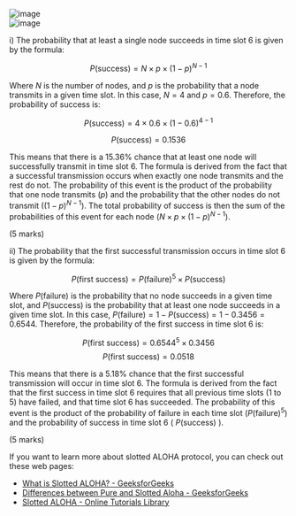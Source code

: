 ![image](https://github.com/wtxd1234/Computer-Networks/assets/41671135/1c692285-a412-482c-af29-2d68feab2041)
<br>![image](https://github.com/wtxd1234/Computer-Networks/assets/41671135/aef8b909-367c-4343-b026-19f8677f1935)<br>


i) The probability that at least a single node succeeds in time slot 6 is given by the formula:

$$P(\text{success}) = N \times p \times (1-p)^{N-1}$$

Where $N$ is the number of nodes, and $p$ is the probability that a node transmits in a given time slot. In this case, $N = 4$ and $p = 0.6$. Therefore, the probability of success is:

$$P(\text{success}) = 4 \times 0.6 \times (1-0.6)^{4-1}$$

$$P(\text{success}) = 0.1536$$

This means that there is a 15.36% chance that at least one node will successfully transmit in time slot 6. The formula is derived from the fact that a successful transmission occurs when exactly one node transmits and the rest do not. The probability of this event is the product of the probability that one node transmits ($p$) and the probability that the other nodes do not transmit ($(1-p)^{N-1}$). The total probability of success is then the sum of the probabilities of this event for each node ($N \times p \times (1-p)^{N-1}$).

(5 marks)

ii) The probability that the first successful transmission occurs in time slot 6 is given by the formula:

$$P(\text{first success}) = P(\text{failure})^{5} \times P(\text{success})$$

Where $P(\text{failure})$ is the probability that no node succeeds in a given time slot, and $P(\text{success})$ is the probability that at least one node succeeds in a given time slot. In this case, $P(\text{failure}) = 1 - P(\text{success}) = 1 - 0.3456 = 0.6544$. Therefore, the probability of the first success in time slot 6 is:

$$P(\text{first success}) = 0.6544^{5} \times 0.3456$$
$$P(\text{first success}) = 0.0518$$

This means that there is a 5.18% chance that the first successful transmission will occur in time slot 6. The formula is derived from the fact that the first success in time slot 6 requires that all previous time slots (1 to 5) have failed, and that time slot 6 has succeeded. The probability of this event is the product of the probability of failure in each time slot ($P(\text{failure})^{5}$) and the probability of success in time slot 6 ( $P(\text{success})$ ).

(5 marks)

If you want to learn more about slotted ALOHA protocol, you can check out these web pages:

- [What is Slotted ALOHA? - GeeksforGeeks](^1^)
- [Differences between Pure and Slotted Aloha - GeeksforGeeks](^2^)
- [Slotted ALOHA - Online Tutorials Library](^3^)
